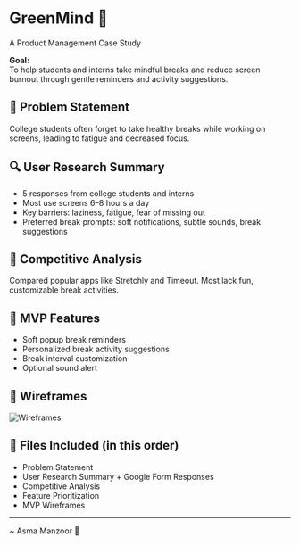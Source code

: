 # GreenMind 🌿  
A Product Management Case Study

**Goal:**  
To help students and interns take mindful breaks and reduce screen burnout through gentle reminders and activity suggestions.

## 🧠 Problem Statement
College students often forget to take healthy breaks while working on screens, leading to fatigue and decreased focus.

## 🔍 User Research Summary
- 5 responses from college students and interns
- Most use screens 6–8 hours a day
- Key barriers: laziness, fatigue, fear of missing out
- Preferred break prompts: soft notifications, subtle sounds, break suggestions

## 🔎 Competitive Analysis
Compared popular apps like Stretchly and Timeout. Most lack fun, customizable break activities.

## 🎯 MVP Features
- Soft popup break reminders
- Personalized break activity suggestions
- Break interval customization
- Optional sound alert

## 🧪 Wireframes
![Wireframes](./5_wireframes/greenmind-wireframes.png)

## 📁 Files Included (in this order)
- Problem Statement
- User Research Summary + Google Form Responses
- Competitive Analysis
- Feature Prioritization
- MVP Wireframes


---

 ~ Asma Manzoor 💚

